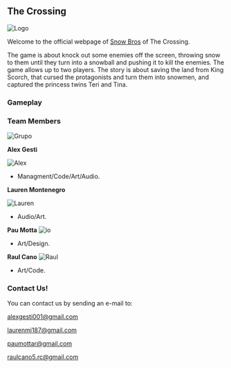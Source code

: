 ## **The Crossing**

![Logo](https://github.com/paumotta/snow_Bros_Website/blob/master/FOTOS/Icon_Less.png)

Welcome to the official webpage of [Snow Bros](https://github.com/alexgesti/Snow-Bros.-Nick-and-Tom) of The Crossing.

The game is about knock out some enemies off the screen, throwing snow to them until they turn into a snowball and pushing it to kill the enemies. The game allows up to two players.
The story is about saving the land from King Scorch, that cursed the protagonists and turn them into snowmen, and captured the princess twins Teri and Tina.

### Gameplay






### Team Members

![Grupo](https://github.com/paumotta/snow_Bros_Website/blob/master/FOTOS/Photo_Group_2.jpg)

**Alex Gesti**

![Alex](https://github.com/paumotta/snow_Bros_Website/blob/master/FOTOS/alex.jpg)

+ Managment/Code/Art/Audio.

 
**Lauren Montenegro**  

![Lauren](https://github.com/paumotta/snow_Bros_Website/blob/master/FOTOS/lauren.jpg)

+ Audio/Art.


**Pau Motta** 
![io](https://github.com/paumotta/snow_Bros_Website/blob/master/FOTOS/io.jpg)
+ Art/Design.


**Raul Cano**
![Raul](https://github.com/paumotta/snow_Bros_Website/blob/master/FOTOS/ercani.jpg)
+ Art/Code.




### Contact Us!

You can contact us by sending an e-mail to:

alexgesti001@gmail.com

laurenmj187@gmail.com

paumottar@gmail.com

raulcano5.rc@gmail.com
